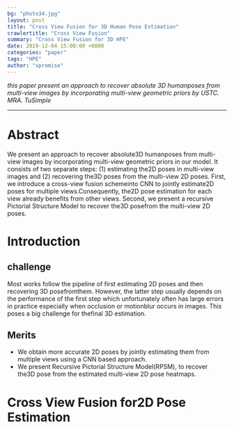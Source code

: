 ```yaml
---
bg: "photo34.jpg"
layout: post
title: "Cross View Fusion for 3D Human Pose Estimation"
crawlertitle: "Cross View Fusion"
summary: "Cross View Fusion for 3D HPE"
date: 2019-12-04 15:00:00 +0800
categories: "paper"
tags: "HPE"
author: "vpromise"
---
```


*this paper present an approach to recover absolute 3D humanposes from multi-view images by incorporating multi-view geometric  priors*
*by USTC. MRA. TuSimple*

---

# Abstract

We present an approach to recover absolute3D humanposes from multi-view images by incorporating multi-view geometric  priors  in  our  model.   It  consists  of  two  separate steps: (1) estimating the2D poses in multi-view images and (2) recovering the3D poses from the multi-view 2D poses.  First, we introduce a cross-view fusion schemeinto CNN to jointly estimate2D poses for multiple views.Consequently,  the2D  pose  estimation  for  each  view  already benefits from other views.  Second, we present a recursive Pictorial Structure Model to recover the3D posefrom  the  multi-view 2D  poses. 

# Introduction

## challenge
Most works follow the pipeline of first estimating 2D poses and then recovering 3D posefromthem. However, the latter step usually depends on the performance of the first step which unfortunately often has large errors in practice especially when occlusion or motionblur occurs in images. This poses a big challenge for thefinal 3D estimation.

## Merits
- We obtain more accurate 2D poses by jointly estimating them from multiple views using a CNN based approach.
- We present Recursive Pictorial Structure Model(RPSM), to recover the3D pose from the estimated multi-view 2D pose heatmaps.

# Cross View Fusion for2D Pose Estimation